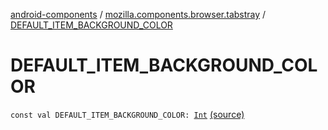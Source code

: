 [android-components](../index.md) / [mozilla.components.browser.tabstray](index.md) / [DEFAULT_ITEM_BACKGROUND_COLOR](./-d-e-f-a-u-l-t_-i-t-e-m_-b-a-c-k-g-r-o-u-n-d_-c-o-l-o-r.md)

# DEFAULT_ITEM_BACKGROUND_COLOR

`const val DEFAULT_ITEM_BACKGROUND_COLOR: `[`Int`](https://kotlinlang.org/api/latest/jvm/stdlib/kotlin/-int/index.html) [(source)](https://github.com/mozilla-mobile/android-components/blob/master/components/browser/tabstray/src/main/java/mozilla/components/browser/tabstray/BrowserTabsTray.kt#L15)